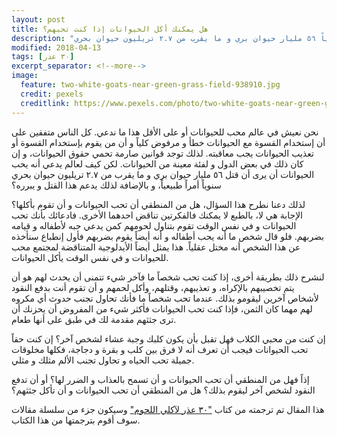 ```yaml
---
layout: post
title: هل يمكنك أكل الحيوانات إذا كنت تحبهم؟
description: "في عالم يدعي بأنه محب للحيوانات، يقتل سنوياً ٥٦ مليار حيوان بري و ما يقرب من ٢.٧ تريليون حيوان بحري."
modified: 2018-04-13
tags: [٣٠ عذر]
excerpt_separator: <!--more-->
image:
  feature: two-white-goats-near-green-grass-field-938910.jpg
  credit: pexels
  creditlink: https://www.pexels.com/photo/two-white-goats-near-green-grass-field-938910/
---
```


نحن نعيش في عالم محب للحيوانات أو على الأقل هذا ما ندعي. كل الناس متفقين على أن إستخدام القسوة مع الحيوانات خطأ و مرفوض كلياً و أن من يقوم بإستخدام القسوة أو تعذيب الحيوانات يجب معاقبته. لذلك توجد قوانين صارمة تحمي حقوق الحيوانات، و إن كان ذلك في بعض الدول و لفئة معينة من الحيوانات. لكن كيف لعالم يدعي أنه يحب الحيوانات أن يرى أن قتل ٥٦ مليار حيوان بري و ما يقرب من ٢.٧ تريليون حيوان بحري سنوياً أمراً طبيعياً، و بالإضافة لذلك يدعم هذا القتل و يبرره؟

<!--more-->

لذلك دعنا نطرح هذا السؤال، هل من المنطقي أن تحب الحيوانات و أن تقوم بأكلها؟ الإجابة هي لا، بالطبع لا يمكنك فالفكرتين تناقض احدهما الأخرى. فادعائك بأنك تحب الحيوانات و في نفس الوقت تقوم بتناول لحومهم كمن يدعي حبه لأطفاله و قيامه بضربهم. فلو قال شخص ما أنه يحب أطفاله و أنه أيضاً يقوم بضربهم فأول إنطباع سنأخذه عن هذا الشخص أنه مختل عقلياً. هذا يمثل أيضاً الأيدلوجية المتناقضة لمجتمع محب للحيوانات و في نفس الوقت يأكل الحيوانات.

لنشرح ذلك بطريقة أخرى، إذا كنت تحب شخصاً ما فآخر شيء تتمنى أن يحدث لهم هو أن يتم تخصيبهم بالإكراه، و تعذيبهم، وقتلهم، وأكل لحمهم و أن تقوم أنت بدفع النقود لأشخاص آخرين ليقومو بذلك. عندما تحب شخصاً ما فأنك تحاول تجنب حدوث أي مكروه لهم مهما كان الثمن، فإذا كنت تحب الحيوانات فأكثر شيء من المفروض أن يحزنك أن ترى جثثهم مقدمة لك في طبق على أنها طعام.

إن كنت من محبي الكلاب فهل تقبل بأن يكون كلبك وجبة عشاء لشخص آخر؟ إن كنت حقاً تحب الحيوانات فيجب أن تعرف أنه لا فرق بين كلب و بقرة و دجاجة، فكلها مخلوقات جميلة تحب الحياه و تحاول تجنب الألم مثلك و مثلي.

إذاً فهل من المنطقي أن تحب الحيوانات و أن تسمح بالعذاب و الضرر لها؟ أو أن تدفع النقود لشخص آخر ليقوم بذلك؟ هل من المنطقي أن تحب الحيوانات و أن تأكل جثثهم؟

هذا المقال تم ترجمته من كتاب <a href="https://www.earthlinged.com/ebook/">"٣٠ عذر لآكلي اللحوم"</a> وسيكون جزء من سلسلة مقالات سوف أقوم بترجمتها من هذا الكتاب.
